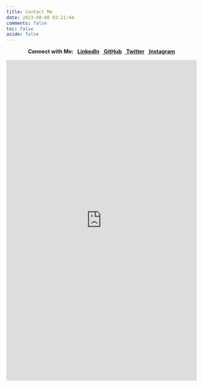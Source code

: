 ```yaml
---
title: Contact Me
date: 2023-08-08 03:21:44
comments: false
toc: false
aside: false
---
```


<!-- Font awesome social icons -->
<p align="center"><b>Connect with Me: &nbsp;</b> <a href="https://www.linkedin.com/in/SamirPaul"><i class="fab fa-linkedin"></i> <b>LinkedIn</b></a>&nbsp;&nbsp;<a href="https://github.com/SamirPaul1"><i class="fab fa-github"></i> <b>GitHub</b></a>&nbsp;&nbsp;<a href="https://twitter.com/SamirPaulb"><i class="fab fa-twitter"></i> <b>Twitter</b></a>&nbsp;&nbsp;<a href="https://instagram.com/SamirPaulb"><i class="fab fa-instagram"></i> <b>Instagram</b></a></p>

<iframe src="https://docs.google.com/forms/d/e/1FAIpQLSfGcMMU8znqdQIasXOZp0huyxZ9Y5x0YoSr2BQY0AACS_dXKg/viewform?embedded=true"
			title="DSAlgo"
			frameborder="0"
			marginheight="0"
			marginwidth="0"
			width="100%"
			height="850px"
			scrolling="no">
  			Loading…
</iframe>
	
